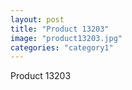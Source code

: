 ```yaml
---
layout: post
title: "Product 13203"
image: "product13203.jpg"
categories: "category1"
---
```

Product 13203
